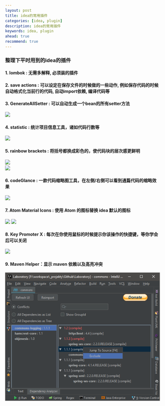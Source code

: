 ```yaml
---
layout: post  
title: idea的常用插件  
categories: [idea, plugin]  
description: idea的常用插件  
keywords: idea, plugin  
ahead: true  
recommend: true  
---
```


### 整理下平时用到的idea的插件

#### 1. lombok : 无需多解释, 必须装的插件

#### 2. save actions : 可以设定在保存文件的时候做的一些动作, 例如保存代码的时候自动格式化当前行的代码, 自动import依赖, 编译代码等

#### 3. GenerateAllSetter : 可以自动生成一个bean的所有setter方法
![](https://taojintianxia.github.io/images/posts/ide/idea/plugins/GenerateAllSetter.png)  

#### 4. statistic : 统计项目信息工具，诸如代码行数等
![](https://taojintianxia.github.io/images/posts/ide/idea/plugins/statistic.png)  

#### 5. rainbow brackets : 将括号都换成彩色的，使代码块的层次感更鲜明
![](https://taojintianxia.github.io/images/posts/ide/idea/plugins/rainbow_brackets1.png)  
![](https://taojintianxia.github.io/images/posts/ide/idea/plugins/ranbow_brackets2.png)  

#### 6. codeGlance : 一款代码缩略图工具，在左侧/右侧可以看到通篇代码的缩略效果
![](https://taojintianxia.github.io/images/posts/ide/idea/plugins/codeGlance.png)  

#### 7. Atom Material Icons : 使用 Atom 的图标替换 idea 默认的图标
![](https://taojintianxia.github.io/images/posts/ide/idea/plugins/atom_material_icon1.png) ![](https://taojintianxia.github.io/images/posts/ide/idea/plugins/atom_material_icon2.png)  

#### 8. Key Promoter X : 每次在你使用鼠标的时候提示你该操作的快捷键，等你学会后可以关闭
![](https://taojintianxia.github.io/images/posts/ide/idea/plugins/key_promoterx.png)

#### 9. Maven Helper：显示 maven 依赖以及高亮冲突
![](/images/posts/ide/idea/plugins/maven_helper_1.png)
